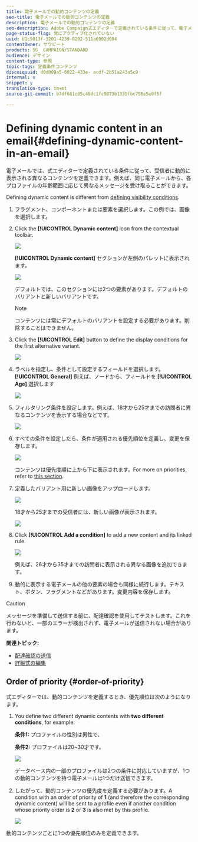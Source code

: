 ```yaml
---
title: 電子メールでの動的コンテンツの定義
seo-title: 電子メールでの動的コンテンツの定義
description: 電子メールでの動的コンテンツの定義
seo-description: Adobe Campaign式エディターで定義されている条件に従って、電子メールに異なるコンテンツを動的に表示するには、次の手順に従います。
page-status-flag: 常にアクティブ化されていない
uuid: b1c5013f-3201-4239-8202-511a6902d604
contentOwner: サウビート
products: SG_ CAMPAIGN/STANDARD
audience: デザイン
content-type: 参照
topic-tags: 定義条件コンテンツ
discoiquuid: d0d009a5-6022-433e- acdf-2b51a243a5c9
internal: n
snippet: y
translation-type: tm+mt
source-git-commit: b7df681c05c48dc1fc9873b1339fbc756e5e0f5f

---
```



# Defining dynamic content in an email{#defining-dynamic-content-in-an-email}

電子メールでは、式エディターで定義されている条件に従って、受信者に動的に表示される異なるコンテンツを定義できます。例えば、同じ電子メールから、各プロファイルの年齢範囲に応じて異なるメッセージを受け取ることができます。

Defining dynamic content is different from [defining visibility conditions](../../designing/using/defining-a-visibility-condition.md).

1. フラグメント、コンポーネントまたは要素を選択します。この例では、画像を選択します。
1. Click the **[!UICONTROL Dynamic content]** icon from the contextual toolbar.

   ![](assets/dynamic_content_2.png)

   **[!UICONTROL Dynamic content]** セクションが左側のパレットに表示されます。

   ![](assets/dynamic_content_3.png)

   デフォルトでは、このセクションには2つの要素があります。デフォルトのバリアントと新しいバリアントです。

   >[!NOTE]
   >
   >コンテンツには常にデフォルトのバリアントを設定する必要があります。削除することはできません。

1. Click the **[!UICONTROL Edit]** button to define the display conditions for the first alternative variant.

   ![](assets/dynamic_content_4.png)

1. ラベルを指定し、条件として設定するフィールドを選択します。**[!UICONTROL General]** 例えば、ノードから、フィールドを **[!UICONTROL Age]** 選択します

   ![](assets/dynamic_content_5.png)

1. フィルタリング条件を設定します。例えば、18才から25才までの訪問者に異なるコンテンツを表示する場合などです。

   ![](assets/dynamic_content_6.png)

1. すべての条件を設定したら、条件が適用される優先順位を定義し、変更を保存します。

   ![](assets/dynamic_content_7.png)

   コンテンツは優先度順に上から下に表示されます。For more on priorities, refer to [this section](../../designing/using/defining-dynamic-content-in-an-email.md#order-of-priority).

1. 定義したバリアント用に新しい画像をアップロードします。

   ![](assets/dynamic_content_8.png)

   18才から25才までの受信者には、新しい画像が表示されます。

   ![](assets/dynamic_content_10.png)

1. Click **[!UICONTROL Add a condition]** to add a new content and its linked rule.

   ![](assets/dynamic_content_9.png)

   例えば、26才から35才までの訪問者に表示される異なる画像を追加できます。

1. 動的に表示する電子メールの他の要素の場合も同様に続行します。テキスト、ボタン、フラグメントなどがあります。変更内容を保存します。

>[!CAUTION]
>
>メッセージを準備して送信する前に、配達確認を使用してテストします。これを行わないと、一部のエラーが検出されず、電子メールが送信されない場合があります。

**関連トピック:**

* [配達確認の送信](../../sending/using/managing-test-profiles-and-sending-proofs.md#sending-proofs)
* [詳細式の編集](../../automating/using/editing-queries.md#about-query-editor)

## Order of priority {#order-of-priority}

式エディターでは、動的コンテンツを定義するとき、優先順位は次のようになります。

1. You define two different dynamic contents with **two different conditions**, for example:

   **条件1:** プロファイルの性別は男性で、

   **条件2:** プロファイルは20~30才です。

   ![](assets/delivery_content_61.png)

   データベース内の一部のプロファイルは2つの条件に対応していますが、1つの動的コンテンツを持つ電子メールは1つだけ送信できます。

1. したがって、動的コンテンツの優先度を定義する必要があります。A condition with an order of priority of **1** (and therefore the corresponding dynamic content) will be sent to a profile even if another condition whose priority order is **2** or **3** is also met by this profile.

   ![](assets/delivery_content_62.png)

動的コンテンツごとに1つの優先順位のみを定義できます。
